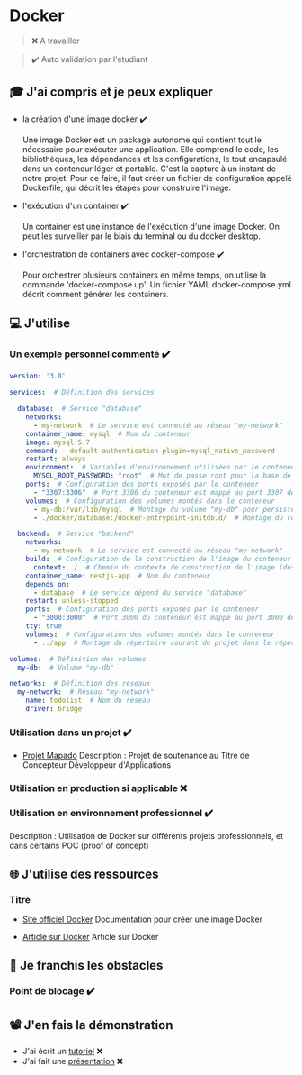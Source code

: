 # Docker

> ❌ A travailler

> ✔️ Auto validation par l'étudiant

## 🎓 J'ai compris et je peux expliquer

- la création d'une image docker ✔️

  Une image Docker est un package autonome qui contient tout le nécessaire pour exécuter une application. Elle comprend le code, les bibliothèques, les dépendances et les configurations, le tout encapsulé dans un conteneur léger et portable.
C'est la capture à un instant de notre projet. Pour ce faire, il faut créer un fichier de configuration appelé Dockerfile, qui décrit les étapes pour construire l'image.

- l'exécution d'un container ✔️

  Un container est une instance de l'exécution d'une image Docker. On peut les surveiller par le biais du terminal ou du docker desktop.

- l'orchestration de containers avec docker-compose ✔️

  Pour orchestrer plusieurs containers en même temps, on utilise la commande 'docker-compose up'. Un fichier YAML docker-compose.yml décrit comment générer les containers.


## 💻 J'utilise

### Un exemple personnel commenté ✔️

```yaml
version: '3.8'

services:  # Définition des services

  database:  # Service "database"
    networks:  
      - my-network  # Le service est connecté au réseau "my-network"
    container_name: mysql  # Nom du conteneur
    image: mysql:5.7 
    command: --default-authentication-plugin=mysql_native_password  
    restart: always  
    environment:  # Variables d'environnement utilisées par le conteneur
      MYSQL_ROOT_PASSWORD: "root"  # Mot de passe root pour la base de données MySQL
    ports:  # Configuration des ports exposés par le conteneur
      - "3307:3306"  # Port 3306 du conteneur est mappé au port 3307 de l'hôte
    volumes:  # Configuration des volumes montés dans le conteneur
      - my-db:/var/lib/mysql  # Montage du volume "my-db" pour persister les données de la base de données
      - ./docker/database:/docker-entrypoint-initdb.d/  # Montage du répertoire local contenant les scripts d'initialisation

  backend:  # Service "backend"
    networks:  
      - my-network  # Le service est connecté au réseau "my-network"
    build:  # Configuration de la construction de l'image du conteneur
      context: ./  # Chemin du contexte de construction de l'image (dossier racine du projet)
    container_name: nestjs-app  # Nom du conteneur
    depends_on:  
      - database  # Le service dépend du service "database"
    restart: unless-stopped  
    ports:  # Configuration des ports exposés par le conteneur
      - "3000:3000"  # Port 3000 du conteneur est mappé au port 3000 de l'hôte
    tty: true  
    volumes:  # Configuration des volumes montés dans le conteneur
      - .:/app  # Montage du répertoire courant du projet dans le répertoire "/app" du conteneur

volumes:  # Définition des volumes
  my-db:  # Volume "my-db"

networks:  # Définition des réseaux
  my-network:  # Réseau "my-network"
    name: todolist  # Nom du réseau
    driver: bridge  
```

### Utilisation dans un projet ✔️

- [Projet Mapado](https://github.com/WildCodeSchool/2209-wns-adleman-mapado)
  Description : Projet de soutenance au Titre de Concepteur Développeur d'Applications

### Utilisation en production si applicable ❌ 

### Utilisation en environnement professionnel ✔️

Description : Utilisation de Docker sur différents projets professionnels, et dans certains POC (proof of concept)

## 🌐 J'utilise des ressources

### Titre

- [Site officiel Docker](https://docs.docker.com/get-started/02_our_app/)
  Documentation pour créer une image Docker

- [Article sur Docker](https://datascientest.com/docker-guide-complet)
  Article sur Docker

## 🚧 Je franchis les obstacles

### Point de blocage ✔️

## 📽️ J'en fais la démonstration

- J'ai écrit un [tutoriel]() ❌ 
- J'ai fait une [présentation]() ❌ 
